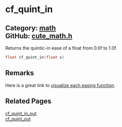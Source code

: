 [](../header.md ':include')

# cf_quint_in

Category: [math](https://github.com/RandyGaul/cute_framework/blob/master/docs/api_reference?id=math)  
GitHub: [cute_math.h](https://github.com/RandyGaul/cute_framework/blob/master/include/cute_math.h)  
---

Returns the quintic-in ease of a float from 0.0f to 1.0f.

```cpp
float cf_quint_in(float x)
```

## Remarks

Here is a great link to [visualize each easing function](https://easings.net/).

## Related Pages

[cf_quint_in_out](https://github.com/RandyGaul/cute_framework/blob/master/docs/math/cf_quint_in_out.md)  
[cf_quint_out](https://github.com/RandyGaul/cute_framework/blob/master/docs/math/cf_quint_out.md)  
